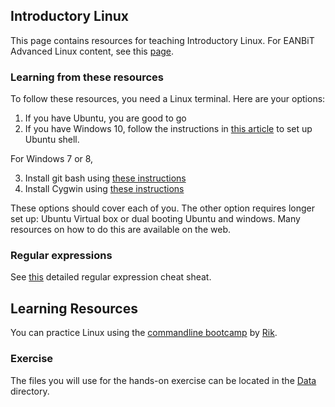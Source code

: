 ## Introductory Linux
This page contains resources for teaching Introductory Linux. For EANBiT Advanced Linux content, see this [page](Notebooks/advancedLinux.md).

### Learning from these resources
To follow these resources, you need a Linux terminal. Here are your options:
1. If you have Ubuntu, you are good to go
2. If you have Windows 10, follow the instructions in [this article](https://www.howtogeek.com/249966/how-to-install-and-use-the-linux-bash-shell-on-windows-10/) to set up Ubuntu shell. 

For Windows 7 or 8, 

3. Install git bash using [these instructions](http://www.techoism.com/how-to-install-git-bash-on-windows/)
3. Install Cygwin using [these instructions](https://www.maketecheasier.com/install-configure-cygwin-windows/)

These options should cover each of you. The other option requires longer set up: Ubuntu Virtual box or dual booting Ubuntu and windows. Many resources on how to do this are available on the web. 

### Regular expressions
See [this](https://www.rexegg.com/regex-quickstart.html) detailed regular expression cheat sheat. 

## Learning Resources
You can practice Linux using the [commandline bootcamp](http://rik.smith-unna.com/command_line_bootcamp) by [Rik](https://twitter.com/blahah404). 


### Exercise
The files you will use for the hands-on exercise can be located in the [Data](Data) directory.


